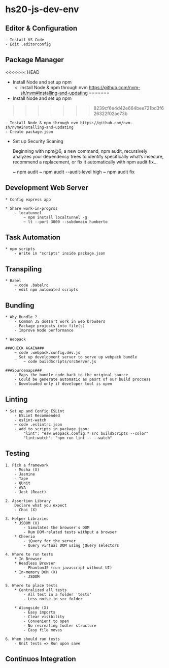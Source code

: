 # hs20-js-dev-env

## Editor & Configuration

    - Install VS Code
    - Edit .editorconfig

## Package Manager

<<<<<<< HEAD
* Install Node and set up npm 
    - Install Node & npm through nvm https://github.com/nvm-sh/nvm#installing-and-updating
=======
* Install Node and set up npm
>>>>>>> 8239cf6e4d42e664bee721bd3f626322f02ae73b

    - Install Node & npm through nvm https://github.com/nvm-sh/nvm#installing-and-updating
    - Create package.json

* Set up Security Scaning

    Beginning with npm@6, a new command, npm audit, recursively analyzes your dependency trees to identify specifically what’s insecure, recommend a replacement, or fix it automatically with npm audit fix...

    ~ npm audit
    ~ npm audit --audit-level high
    ~ npm audit fix

## Development Web Server

    * Config express app
    
    * Share work-in-progrss
        - locatunnel
            ~ npm install localtunnel -g
            ~ lt --port 3000 --subdomain humberto

## Task Automation

    * npm scripts
        - Write in "scripts" inside package.json

## Transpiling

    * Babel
        ~ code .babelrc
        - edit npm automated scripts

## Bundling

    * Why Bundle ?
        - Common JS doesn't work in web browsers
        - Package projects into file(s)
        - Improve Node performance
    
    * Webpack

    ###CHECK AGAIN###
        ~ code .webpack.config.dev.js
        _ Set up development server to serve up webpack bundle
            ~ code buildScripts/srcServer.js

    ###Sourcemaps###
        - Maps the bundle code back to the original source
        - Could be generate automatic as pasrt of our build proccess
        - Downloaded only if developer tool is open

## Linting

    * Set up and Config ESLint 
        - ESLint Recommended
        - eslint-watch
        ~ code .eslintrc.json
        - add to scripts in package.json:
            "lint": "esw webpack.config.* src buildScripts --color"
            "lint:watch": "npm run lint -- --watch"

## Testing

    1. Pick a framework
        - Mocha (X)
        - Jasmine
        - Tape
        - QUnit
        - AVA
        - Jest (React)

    2. Assertion Library
        Declare what you expect
        - Chai (X)

    3. Helper Libraries
        * JSDOM (X)
            - Simulates the browser's DOM
            - Rum DOM-related tests withput a browser
        * Cheerio
            - jQuery for the server
            - Query virtual DOM using jQuery selectors        

    4. Where to run tests
        * In Browser
        * Headless Browser
            - PhantomJS (run javascript without UI)
        * In-memory DOM (X)
            - JSDOM

    5. Where to place tests
        * Centralized all tests
            - All test in a folder 'tests'
            - Less noise in src folder

        * Alongside (X)
            - Easy imports
            - Clear visibility
            - Convenient to open
            - No recreating fodler structure
            - Easy file moves 

    6. When should run tests    
        - Unit tests => Run upon save

## Continuos Integration
